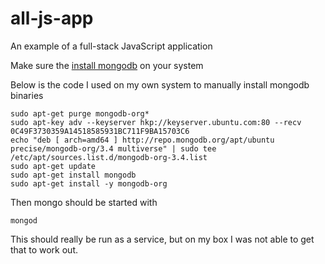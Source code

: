 # all-js-app
An example of a full-stack JavaScript application


Make sure the [install mongodb](https://docs.mongodb.com/getting-started/shell/tutorial/install-mongodb-on-ubuntu/) on your system


Below is the code I used on my own system to manually install mongodb binaries
```
sudo apt-get purge mongodb-org*
sudo apt-key adv --keyserver hkp://keyserver.ubuntu.com:80 --recv 0C49F3730359A14518585931BC711F9BA15703C6
echo "deb [ arch=amd64 ] http://repo.mongodb.org/apt/ubuntu precise/mongodb-org/3.4 multiverse" | sudo tee /etc/apt/sources.list.d/mongodb-org-3.4.list
sudo apt-get update
sudo apt-get install mongodb
sudo apt-get install -y mongodb-org
```
Then mongo should be started with
```
mongod
```
This should really be run as a service, but on my box I was not able to get that to work out.
